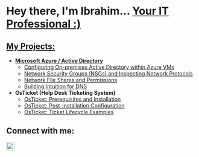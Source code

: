 <h1>Hey there, I'm Ibrahim... <a href="https://linkedin.com/in/Ibrahim-Berikaa"> Your IT Professional :)</h1>

<h2>My Projects:</h2>

- <b>Microsoft Azure / Active Directory</b>
  - [Configuring On-premises Active Directory within Azure VMs](https://github.com/IbrahimBerikaa/Configuring-On-premises-Active-Directory-within-Azure-VMs)
  - [Network Security Groups (NSGs) and Inspecting Network Protocols](https://github.com/IbrahimBerikaa/Network-Security-Groups-NSGs-and-Inspecting-Network-Protocols)
  - [Network File Shares and Permissions](https://github.com/IbrahimBerikaa/Network-File-Shares-and-Permissions)
  - [Building Intuition for DNS](https://github.com/DanielRodriguezIT/Building-Intuition-for-DNS)
-  <b>OsTicket (Help Desk Ticketing System)</b>
   - [OsTicket: Prerequisites and Installation](https://github.com/IbrahimBerikaa/osticket-prereqs)
   - [OsTicket: Post-Installation Configuration](https://github.com/IbrahimBerikaa/osTicketPostConfiguration)
   - [OsTicket: Ticket Lifecycle Examples](https://github.com/IbrahimBerikaa/osTicket-LifeCycle-Examples)

<h2>Connect with me:</h2>


[<img align="left" alt="Ibrahim | LinkedIn" width="22px" src="https://cdn.jsdelivr.net/npm/simple-icons@v3/icons/linkedin.svg" />][linkedin]



[linkedin]: https://linkedin.com/in/Ibrahim-Berikaa
